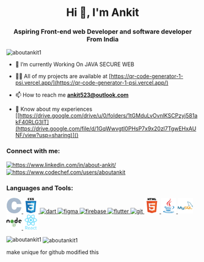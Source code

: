 <h1 align="center">Hi 👋, I'm Ankit</h1>
<h3 align="center">Aspiring Front-end web Developer and software developer From India</h3>

<p align="left"> <img src="https://komarev.com/ghpvc/?username=aboutankit1&label=Profile%20views&color=0e75b6&style=flat" alt="aboutankit1" /> </p>

- 🌱 I’m currently Working On JAVA SECURE WEB

- 👨‍💻 All of my projects are available at [https://qr-code-generator-1-psi.vercel.app/](https://qr-code-generator-1-psi.vercel.app/)

- 📫 How to reach me **ankit523@outlook.com**

- 📄 Know about my experiences [[https://drive.google.com/drive/u/0/folders/1tGMduLvOvnlKSCPzyj581akF40RLG3IT](https://drive.google.com/file/d/1GqWwvgtI0PHsP7x9x20zl7TgwEHxAUNF/view?usp=sharing)]()

<h3 align="left">Connect with me:</h3>
<p align="left">
<a href="https://linkedin.com/in/https://www.linkedin.com/in/about-ankit/" target="blank"><img align="center" src="https://raw.githubusercontent.com/rahuldkjain/github-profile-readme-generator/master/src/images/icons/Social/linked-in-alt.svg" alt="https://www.linkedin.com/in/about-ankit/" height="30" width="40" /></a>
<a href="https://www.codechef.com/users/https://www.codechef.com/users/aboutankit" target="blank"><img align="center" src="https://cdn.jsdelivr.net/npm/simple-icons@3.1.0/icons/codechef.svg" alt="https://www.codechef.com/users/aboutankit" height="30" width="40" /></a>
</p>

<h3 align="left">Languages and Tools:</h3>
<p align="left"> <a href="https://www.cprogramming.com/" target="_blank" rel="noreferrer"> <img src="https://raw.githubusercontent.com/devicons/devicon/master/icons/c/c-original.svg" alt="c" width="40" height="40"/> </a> <a href="https://www.w3schools.com/css/" target="_blank" rel="noreferrer"> <img src="https://raw.githubusercontent.com/devicons/devicon/master/icons/css3/css3-original-wordmark.svg" alt="css3" width="40" height="40"/> </a> <a href="https://dart.dev" target="_blank" rel="noreferrer"> <img src="https://www.vectorlogo.zone/logos/dartlang/dartlang-icon.svg" alt="dart" width="40" height="40"/> </a> <a href="https://www.figma.com/" target="_blank" rel="noreferrer"> <img src="https://www.vectorlogo.zone/logos/figma/figma-icon.svg" alt="figma" width="40" height="40"/> </a> <a href="https://firebase.google.com/" target="_blank" rel="noreferrer"> <img src="https://www.vectorlogo.zone/logos/firebase/firebase-icon.svg" alt="firebase" width="40" height="40"/> </a> <a href="https://flutter.dev" target="_blank" rel="noreferrer"> <img src="https://www.vectorlogo.zone/logos/flutterio/flutterio-icon.svg" alt="flutter" width="40" height="40"/> </a> <a href="https://git-scm.com/" target="_blank" rel="noreferrer"> <img src="https://www.vectorlogo.zone/logos/git-scm/git-scm-icon.svg" alt="git" width="40" height="40"/> </a> <a href="https://www.w3.org/html/" target="_blank" rel="noreferrer"> <img src="https://raw.githubusercontent.com/devicons/devicon/master/icons/html5/html5-original-wordmark.svg" alt="html5" width="40" height="40"/> </a> <a href="https://www.java.com" target="_blank" rel="noreferrer"> <img src="https://raw.githubusercontent.com/devicons/devicon/master/icons/java/java-original.svg" alt="java" width="40" height="40"/> </a> <a href="https://www.mysql.com/" target="_blank" rel="noreferrer"> <img src="https://raw.githubusercontent.com/devicons/devicon/master/icons/mysql/mysql-original-wordmark.svg" alt="mysql" width="40" height="40"/> </a> <a href="https://nodejs.org" target="_blank" rel="noreferrer"> <img src="https://raw.githubusercontent.com/devicons/devicon/master/icons/nodejs/nodejs-original-wordmark.svg" alt="nodejs" width="40" height="40"/> </a> <a href="https://reactjs.org/" target="_blank" rel="noreferrer"> <img src="https://raw.githubusercontent.com/devicons/devicon/master/icons/react/react-original-wordmark.svg" alt="react" width="40" height="40"/> </a> </p>

<p><img align="left" src="https://github-readme-stats.vercel.app/api/top-langs?username=aboutankit1&show_icons=true&locale=en&layout=compact" alt="aboutankit1" /></p>

<p>&nbsp;<img align="center" src="https://github-readme-stats.vercel.app/api?username=aboutankit1&show_icons=true&locale=en" alt="aboutankit1" /></p> make unique for github
modified this

